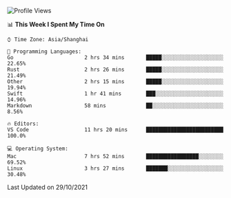 <!--START_SECTION:waka-->
![Profile Views](http://img.shields.io/badge/Profile%20Views-16-blue)

📊 **This Week I Spent My Time On** 

```text
⌚︎ Time Zone: Asia/Shanghai

💬 Programming Languages: 
Go                       2 hrs 34 mins       █████░░░░░░░░░░░░░░░░░░░░   22.65% 
Rust                     2 hrs 26 mins       █████░░░░░░░░░░░░░░░░░░░░   21.49% 
Other                    2 hrs 15 mins       █████░░░░░░░░░░░░░░░░░░░░   19.94% 
Swift                    1 hr 41 mins        ███░░░░░░░░░░░░░░░░░░░░░░   14.96% 
Markdown                 58 mins             ██░░░░░░░░░░░░░░░░░░░░░░░   8.56%

🔥 Editors: 
VS Code                  11 hrs 20 mins      █████████████████████████   100.0%

💻 Operating System: 
Mac                      7 hrs 52 mins       █████████████████░░░░░░░░   69.52% 
Linux                    3 hrs 27 mins       ███████░░░░░░░░░░░░░░░░░░   30.48%

```


 Last Updated on 29/10/2021
<!--END_SECTION:waka-->
